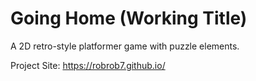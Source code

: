 # Going Home (Working Title)
A 2D retro-style platformer game with puzzle elements.

Project Site:
https://robrob7.github.io/